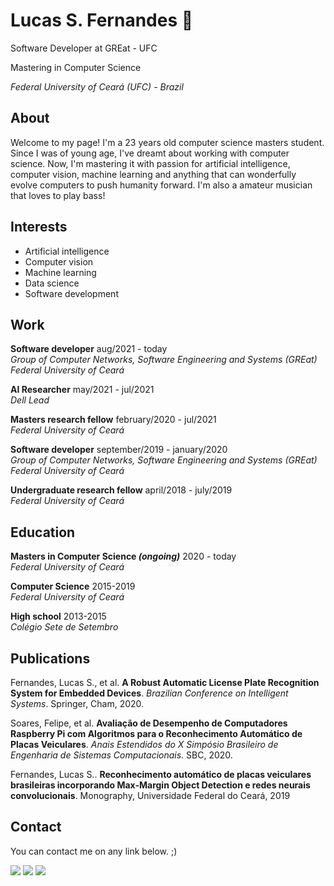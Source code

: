 # Lucas S. Fernandes 👋

Software Developer at GREat - UFC

Mastering in Computer Science

_Federal University of Ceará (UFC) - Brazil_

## About 

Welcome to my page! I'm a 23 years old computer science masters student. Since I was of young age, I've dreamt about working with computer science. Now, I'm mastering it with passion for artificial intelligence, computer vision, machine learning and anything that can wonderfully evolve computers to push humanity forward. I'm also a amateur musician that loves to play bass!

## Interests

- Artificial intelligence
- Computer vision
- Machine learning
- Data science
- Software development

## Work

**Software developer** aug/2021 - today<br>
_Group of Computer Networks, Software Engineering and Systems (GREat)_<br>
_Federal University of Ceará_

**AI Researcher** may/2021 - jul/2021<br>
_Dell Lead_

**Masters research fellow** february/2020 - jul/2021<br>
_Federal University of Ceará_

**Software developer** september/2019 - january/2020<br>
_Group of Computer Networks, Software Engineering and Systems (GREat)_<br>
_Federal University of Ceará_

**Undergraduate research fellow** april/2018 - july/2019<br>
_Federal University of Ceará_

## Education

**Masters in Computer Science _(ongoing)_** 2020 - today<br>
_Federal University of Ceará_

**Computer Science** 2015-2019<br>
_Federal University of Ceará_

**High school** 2013-2015<br>
_Colégio Sete de Setembro_

## Publications

Fernandes, Lucas S., et al. **A Robust Automatic License Plate Recognition System for Embedded Devices**. _Brazilian Conference on Intelligent Systems_. Springer, Cham, 2020.

Soares, Felipe, et al. **Avaliação de Desempenho de Computadores Raspberry Pi com Algoritmos para o Reconhecimento Automático de Placas Veiculares**. _Anais Estendidos do X Simpósio Brasileiro de Engenharia de Sistemas Computacionais_. SBC, 2020.

Fernandes, Lucas S.. **Reconhecimento automático de placas veiculares brasileiras incorporando Max-Margin Object Detection e redes neurais convolucionais**. Monography, Universidade Federal do Ceará, 2019

## Contact

You can contact me on any link below. ;)

<p align="left">
<a href="mailto:lucasdesousafernandes@gmail.com" alt="Gmail">
<img src="https://img.shields.io/badge/-lucasdesousafernandes@gmail.com-e34c41?style=flat-square&labelColor=e34c41&logo=gmail&logoColor=white&link=lucasdesousafernandes@gmail.com" /></a>
  
<a href="https://www.linkedin.com/in/lucasfernandes42/" alt="Linkedin">
<img src="https://img.shields.io/badge/-Lucas%20S.%20Fernandes-blue?style=flat-square&logo=Linkedin&logoColor=white&link=https://www.linkedin.com/in/lucasfernandes42/" /></a>

<a href="https://t.me/lucasfer42" alt="Telegram">
<img src="https://img.shields.io/badge/-%40lucasfer42-white?style=flat-square&logo=Telegram&logoColor=white&link=https://t.me/lucasfer42" /></a>  
  
<!--
**lucasfernandes42/lucasfernandes42** is a ✨ _special_ ✨ repository because its `README.md` (this file) appears on your GitHub profile.

Here are some ideas to get you started:

- 🔭 I’m currently working on ...
- 🌱 I’m currently learning ...
- 👯 I’m looking to collaborate on ...
- 🤔 I’m looking for help with ...
- 💬 Ask me about ...
- 📫 How to reach me: ...
- 😄 Pronouns: ...
- ⚡ Fun fact: ...
-->

